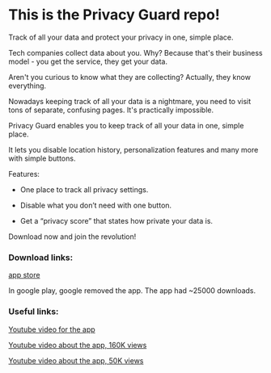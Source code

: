 # This is the Privacy Guard repo!

Track of all your data and protect your privacy in one, simple place.


Tech companies collect data about you. Why? Because that's their business model - you get the service, they get your data.


Aren't you curious to know what they are collecting? Actually, they know everything.


Nowadays keeping track of all your data is a nightmare, you need to visit tons of separate, confusing pages. It's practically impossible.


Privacy Guard enables you to keep track of all your data in one, simple place.

It lets you disable location history, personalization features and many more with simple buttons.


Features:

- One place to track all privacy settings.

- Disable what you don’t need with one button.

- Get a “privacy score” that states how private your data is.


Download now and join the revolution!

### Download links:

[app store](https://apps.apple.com/us/app/privacy-guard-be-private/id1576056112)

In google play, google removed the app. The app had ~25000 downloads.

### Useful links:

[Youtube video for the app](https://www.youtube.com/watch?v=_Z8NGG_jxeU)

[Youtube video about the app, 160K views](https://www.youtube.com/watch?v=gJQDYeTljcM&t=48s)

[Youtube video about the app, 50K views](https://www.youtube.com/watch?v=XZIP4zxtCIc&t=248s)



